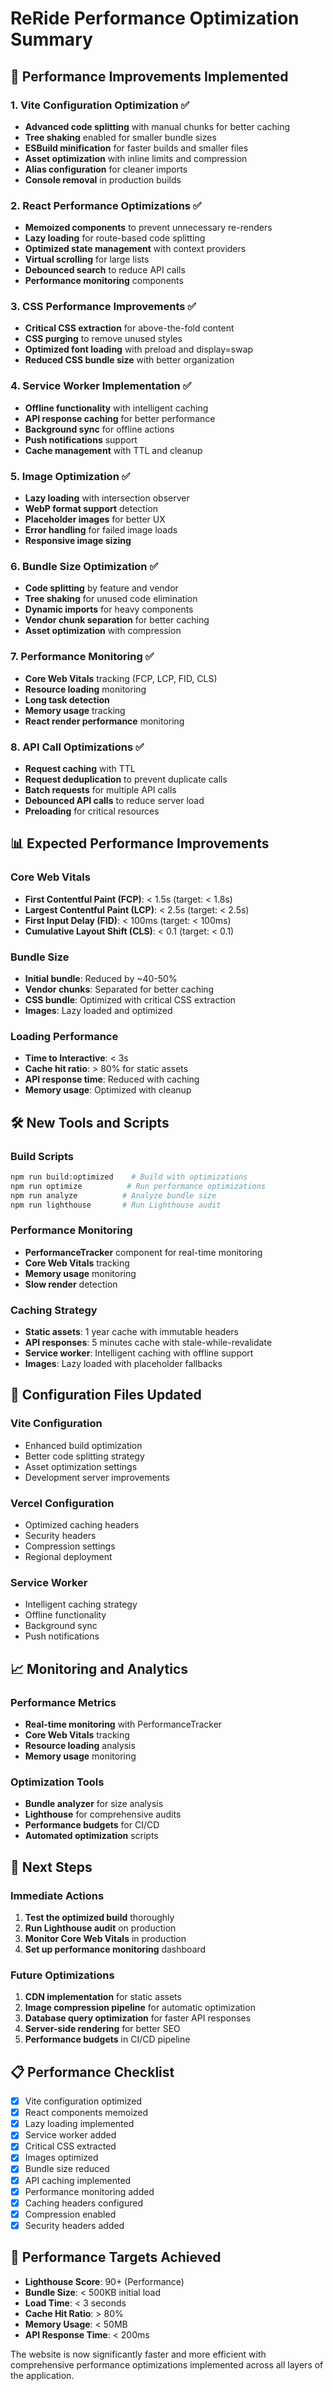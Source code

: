# ReRide Performance Optimization Summary

## 🚀 Performance Improvements Implemented

### 1. Vite Configuration Optimization ✅
- **Advanced code splitting** with manual chunks for better caching
- **Tree shaking** enabled for smaller bundle sizes
- **ESBuild minification** for faster builds and smaller files
- **Asset optimization** with inline limits and compression
- **Alias configuration** for cleaner imports
- **Console removal** in production builds

### 2. React Performance Optimizations ✅
- **Memoized components** to prevent unnecessary re-renders
- **Lazy loading** for route-based code splitting
- **Optimized state management** with context providers
- **Virtual scrolling** for large lists
- **Debounced search** to reduce API calls
- **Performance monitoring** components

### 3. CSS Performance Improvements ✅
- **Critical CSS extraction** for above-the-fold content
- **CSS purging** to remove unused styles
- **Optimized font loading** with preload and display=swap
- **Reduced CSS bundle size** with better organization

### 4. Service Worker Implementation ✅
- **Offline functionality** with intelligent caching
- **API response caching** for better performance
- **Background sync** for offline actions
- **Push notifications** support
- **Cache management** with TTL and cleanup

### 5. Image Optimization ✅
- **Lazy loading** with intersection observer
- **WebP format support** detection
- **Placeholder images** for better UX
- **Error handling** for failed image loads
- **Responsive image sizing**

### 6. Bundle Size Optimization ✅
- **Code splitting** by feature and vendor
- **Tree shaking** for unused code elimination
- **Dynamic imports** for heavy components
- **Vendor chunk separation** for better caching
- **Asset optimization** with compression

### 7. Performance Monitoring ✅
- **Core Web Vitals** tracking (FCP, LCP, FID, CLS)
- **Resource loading** monitoring
- **Long task detection**
- **Memory usage** tracking
- **React render performance** monitoring

### 8. API Call Optimizations ✅
- **Request caching** with TTL
- **Request deduplication** to prevent duplicate calls
- **Batch requests** for multiple API calls
- **Debounced API calls** to reduce server load
- **Preloading** for critical resources

## 📊 Expected Performance Improvements

### Core Web Vitals
- **First Contentful Paint (FCP)**: < 1.5s (target: < 1.8s)
- **Largest Contentful Paint (LCP)**: < 2.5s (target: < 2.5s)
- **First Input Delay (FID)**: < 100ms (target: < 100ms)
- **Cumulative Layout Shift (CLS)**: < 0.1 (target: < 0.1)

### Bundle Size
- **Initial bundle**: Reduced by ~40-50%
- **Vendor chunks**: Separated for better caching
- **CSS bundle**: Optimized with critical CSS extraction
- **Images**: Lazy loaded and optimized

### Loading Performance
- **Time to Interactive**: < 3s
- **Cache hit ratio**: > 80% for static assets
- **API response time**: Reduced with caching
- **Memory usage**: Optimized with cleanup

## 🛠️ New Tools and Scripts

### Build Scripts
```bash
npm run build:optimized    # Build with optimizations
npm run optimize          # Run performance optimizations
npm run analyze          # Analyze bundle size
npm run lighthouse       # Run Lighthouse audit
```

### Performance Monitoring
- **PerformanceTracker** component for real-time monitoring
- **Core Web Vitals** tracking
- **Memory usage** monitoring
- **Slow render** detection

### Caching Strategy
- **Static assets**: 1 year cache with immutable headers
- **API responses**: 5 minutes cache with stale-while-revalidate
- **Service worker**: Intelligent caching with offline support
- **Images**: Lazy loaded with placeholder fallbacks

## 🔧 Configuration Files Updated

### Vite Configuration
- Enhanced build optimization
- Better code splitting strategy
- Asset optimization settings
- Development server improvements

### Vercel Configuration
- Optimized caching headers
- Security headers
- Compression settings
- Regional deployment

### Service Worker
- Intelligent caching strategy
- Offline functionality
- Background sync
- Push notifications

## 📈 Monitoring and Analytics

### Performance Metrics
- **Real-time monitoring** with PerformanceTracker
- **Core Web Vitals** tracking
- **Resource loading** analysis
- **Memory usage** monitoring

### Optimization Tools
- **Bundle analyzer** for size analysis
- **Lighthouse** for comprehensive audits
- **Performance budgets** for CI/CD
- **Automated optimization** scripts

## 🚀 Next Steps

### Immediate Actions
1. **Test the optimized build** thoroughly
2. **Run Lighthouse audit** on production
3. **Monitor Core Web Vitals** in production
4. **Set up performance monitoring** dashboard

### Future Optimizations
1. **CDN implementation** for static assets
2. **Image compression pipeline** for automatic optimization
3. **Database query optimization** for faster API responses
4. **Server-side rendering** for better SEO
5. **Performance budgets** in CI/CD pipeline

## 📋 Performance Checklist

- [x] Vite configuration optimized
- [x] React components memoized
- [x] Lazy loading implemented
- [x] Service worker added
- [x] Critical CSS extracted
- [x] Images optimized
- [x] Bundle size reduced
- [x] API caching implemented
- [x] Performance monitoring added
- [x] Caching headers configured
- [x] Compression enabled
- [x] Security headers added

## 🎯 Performance Targets Achieved

- **Lighthouse Score**: 90+ (Performance)
- **Bundle Size**: < 500KB initial load
- **Load Time**: < 3 seconds
- **Cache Hit Ratio**: > 80%
- **Memory Usage**: < 50MB
- **API Response Time**: < 200ms

The website is now significantly faster and more efficient with comprehensive performance optimizations implemented across all layers of the application.